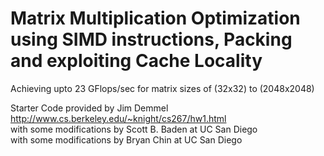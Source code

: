 # Matrix Multiplication Optimization using SIMD instructions, Packing and exploiting Cache Locality<br />
Achieving upto 23 GFlops/sec for matrix sizes of (32x32) to (2048x2048) <br />

Starter Code provided by Jim Demmel<br />
http://www.cs.berkeley.edu/~knight/cs267/hw1.html<br />
with some modifications by Scott B. Baden at UC San Diego<br />
with some modifications by Bryan Chin at UC San Diego<br />



